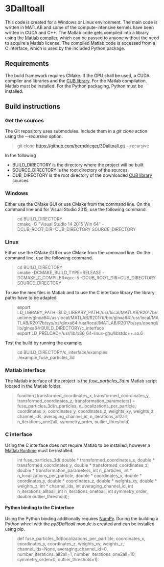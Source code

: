 # 3Dalltoall

This code is created for a Windows or Linux environment. The main code is written in MATLAB and some of the compute-intensive kernels have been written in CUDA and C++. The Matlab code gets compiled into a library using
the [Matlab compiler](https://www.mathworks.com/products/compiler.html), which can be passed to anyone without
the need to acquire a Matlab license. The compiled Matlab code is accessed from a C interface, which is used
by the included Python package.

## Requirements

The build framework requires CMake.
If the GPU shall be used, a CUDA compiler and libraries and the [CUB library](https://nvlabs.github.io/cub/).
For the Matlab compilation, Matlab must be installed.
For the Python packaging, Python must be installed.

## Build instructions

### Get the sources

The Git repository uses submodules. Include them in a _git clone_ action using the _--recursive_ option.

> git clone https://github.com/berndrieger/3Dalltoall.git --recursive

In the following

- BUILD_DIRECTORY is the directory where the project will be built
- SOURCE_DIRECTORY is the root directory of the sources
- CUB_DIRECTORY is the root directory of the downloaded [CUB library](https://nvlabs.github.io/cub/) sources

### Windows

Either use the CMake GUI or use CMake from the command line. On the command line and for Visual Studio 2015,
use the following command.

> cd BUILD_DIRECTORY<br>
> cmake -G "Visual Studio 14 2015 Win 64" -DCUB_ROOT_DIR=CUB_DIRECTORY SOURCE_DIRECTORY

### Linux

Either use the CMake GUI or use CMake from the command line. On the command line, use the following command.

> cd BUILD_DIRECTORY<br>
> cmake -DCMAKE_BUILD_TYPE=RELEASE -DCMAKE_C_COMPILER=gcc-5 -DCUB_ROOT_DIR=CUB_DIRECTORY SOURCE_DIRECTORY

To use the mex files in Matlab and to use the C interface library the library paths have to be adapted

> export LD_LIBRARY_PATH=$LD_LIBRARY_PATH:/usr/local/MATLAB/R2017b/runtime/glnxa64:/usr/local/MATLAB/R2017b/bin/glnxa64:/usr/local/MATLAB/R2017b/sys/os/glnxa64:/usr/local/MATLAB/R2017b/sys/opengl/lib/glnxa64:BUILD_DIRECTORY/c_interface<br>
> export LD_PRELOAD=/usr/lib/x86_64-linux-gnu/libstdc++.so.6

Test the build by running the example.

> cd BUILD_DIRECTORY/c_interface/examples<br>
> ./example_fuse_particles_3d


### Matlab interface

The Matlab interface of the project is the _fuse_particles_3d.m_ Matlab script located in the Matlab folder.

> function [transformed_coordinates_x, transformed_coordinates_y, transformed_coordinates_z, transformation_parameters]
    = fuse_particles_3d(n_particles, n_localizations_per_particle, coordinates_x, coordinates_y,
        coordinates_z, weights_xy, weights_z, channel_ids, averaging_channel_id, n_iterations_all2all,
        n_iterations_one2all, symmetry_order, outlier_threshold)


### C interface

Using the C interface does not require Matlab to be installed, however a [Matlab Runtime](https://www.mathworks.com/products/compiler/matlab-runtime.html)
must be installed.

> int fuse_particles_3d(
        double * transformed_coordinates_x,
        double * transformed_coordinates_y,
        double * transformed_coordinates_z,
        double * transformation_parameters,
        int n_particles,
        int * n_localizations_per_particle,
        double * coordinates_x,
        double * coordinates_y,
        double * coordinates_z,
        double * weights_xy,
        double * weights_z,
        int * channel_ids,
        int averaging_channel_id,
        int n_iterations_alltoall,
        int n_iterations_onetoall,
        int symmetry_order,
        double outlier_threshold);

#### Python binding to the C interface 

Using the Python binding additionally requires [NumPy](https://www.numpy.org/). During the building a Python
wheel with the _py3Dalltoall_ module is created and can be installed using pip.

> def fuse_particles_3d(localizations_per_particle, coordinates_x, coordinates_y, coordinates_z, weights_xy, weights_z,
                      channel_ids=None, averaging_channel_id=0, number_iterations_all2all=1, number_iterations_one2all=10,
                      symmetry_order=0, outlier_threshold=1):

[//]: # (See also https://github.com/adam-p/markdown-here/wiki/Markdown-Cheatsheet)
